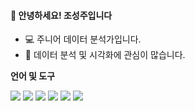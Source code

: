 #### 👋 안녕하세요! 조성주입니다

* 💻 주니어 데이터 분석가입니다.
* 🎨 데이터 분석 및 시각화에 관심이 많습니다.


**언어 및 도구**  

<img src="https://img.shields.io/badge/Python-3776AB?style=flat&logo=Python&logoColor=white"> <img src="https://img.shields.io/badge/Oracle-F80000?style=flat&logo=Oracle&logoColor=white"> <img src="https://img.shields.io/badge/Jupyter-F37626?style=flat&logo=Jupyter&logoColor=white"> <img src="https://img.shields.io/badge/Tableau-E97627?style=flat&logo=Tableau&logoColor=white"> <img src="https://img.shields.io/badge/Qgis-589632?style=flat&logo=Qgis&logoColor=white"> <img src="https://img.shields.io/badge/GitHub-181717?style=flat&logo=GitHub&logoColor=white"> 
